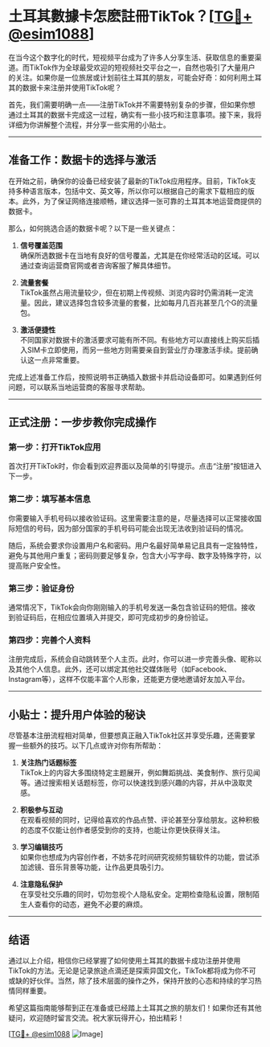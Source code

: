 # 土耳其數據卡怎麽註冊TikTok？[[TG💪+ @esim1088](https://t.me/s/esim1088)]

在当今这个数字化的时代，短视频平台成为了许多人分享生活、获取信息的重要渠道。而TikTok作为全球最受欢迎的短视频社交平台之一，自然也吸引了大量用户的关注。如果你是一位旅居或计划前往土耳其的朋友，可能会好奇：如何利用土耳其的数据卡来注册并使用TikTok呢？

首先，我们需要明确一点——注册TikTok并不需要特别复杂的步骤，但如果你想通过土耳其的数据卡完成这一过程，确实有一些小技巧和注意事项。接下来，我将详细为你讲解整个流程，并分享一些实用的小贴士。

---

## 准备工作：数据卡的选择与激活

在开始之前，确保你的设备已经安装了最新的TikTok应用程序。目前，TikTok支持多种语言版本，包括中文、英文等，所以你可以根据自己的需求下载相应的版本。此外，为了保证网络连接顺畅，建议选择一张可靠的土耳其本地运营商提供的数据卡。

那么，如何挑选合适的数据卡呢？以下是一些关键点：

1. **信号覆盖范围**  
   确保所选数据卡在当地有良好的信号覆盖，尤其是在你经常活动的区域。可以通过查询运营商官网或者咨询客服了解具体细节。

2. **流量套餐**  
   TikTok虽然占用流量较少，但在初期上传视频、浏览内容时仍需消耗一定流量。因此，建议选择包含较多流量的套餐，比如每月几百兆甚至几个G的流量包。

3. **激活便捷性**  
   不同国家对数据卡的激活要求可能有所不同。有些地方可以直接线上购买后插入SIM卡立即使用，而另一些地方则需要亲自到营业厅办理激活手续。提前确认这一点非常重要。

完成上述准备工作后，按照说明书正确插入数据卡并启动设备即可。如果遇到任何问题，可以联系当地运营商的客服寻求帮助。

---

## 正式注册：一步步教你完成操作

### 第一步：打开TikTok应用
首次打开TikTok时，你会看到欢迎界面以及简单的引导提示。点击“注册”按钮进入下一步。

### 第二步：填写基本信息
你需要输入手机号码以接收验证码。这里需要注意的是，尽量选择可以正常接收国际短信的号码，因为部分国家的手机号码可能会出现无法收到验证码的情况。

随后，系统会要求你设置用户名和密码。用户名最好简单易记且具有一定独特性，避免与其他用户重复；密码则要足够复杂，包含大小写字母、数字及特殊字符，以提高账户安全性。

### 第三步：验证身份
通常情况下，TikTok会向你刚刚输入的手机号发送一条包含验证码的短信。接收到验证码后，在相应位置填入并提交，即可完成初步的身份验证。

### 第四步：完善个人资料
注册完成后，系统会自动跳转至个人主页。此时，你可以进一步完善头像、昵称以及其他个人信息。此外，还可以绑定其他社交媒体账号（如Facebook、Instagram等），这样不仅能丰富个人形象，还能更方便地邀请好友加入平台。

---

## 小贴士：提升用户体验的秘诀

尽管基本注册流程相对简单，但要想真正融入TikTok社区并享受乐趣，还需要掌握一些额外的技巧。以下几点或许对你有所帮助：

1. **关注热门话题标签**  
   TikTok上的内容大多围绕特定主题展开，例如舞蹈挑战、美食制作、旅行见闻等。通过搜索相关话题标签，你可以快速找到感兴趣的内容，并从中汲取灵感。

2. **积极参与互动**  
   在观看视频的同时，记得给喜欢的作品点赞、评论甚至分享给朋友。这种积极的态度不仅能让创作者感受到你的支持，也能让你更快获得关注。

3. **学习编辑技巧**  
   如果你也想成为内容创作者，不妨多花时间研究视频剪辑软件的功能，尝试添加滤镜、音乐背景等功能，让作品更具吸引力。

4. **注意隐私保护**  
   在享受社交乐趣的同时，切勿忽视个人隐私安全。定期检查隐私设置，限制陌生人查看你的动态，避免不必要的麻烦。

---

## 结语

通过以上介绍，相信你已经掌握了如何使用土耳其的数据卡成功注册并使用TikTok的方法。无论是记录旅途点滴还是探索异国文化，TikTok都将成为你不可或缺的好伙伴。当然，除了技术层面的操作之外，保持开放的心态和持续的学习热情同样重要。

希望这篇指南能够帮到正在准备或已经踏上土耳其之旅的朋友们！如果你还有其他疑问，欢迎随时留言交流。祝大家玩得开心，拍出精彩！

[[TG💪+ @esim1088](https://t.me/s/esim1088) ![Image](https://i.postimg.cc/4NQfJmqS/Snipaste-2025-05-13-00-14-12.png)]
